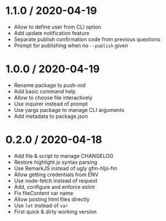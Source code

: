 
1.1.0 / 2020-04-19
==================

  * Allow to define user from CLI option
  * Add update notification feature
  * Separate publish confirmation code from previous questions
  * Prompt for publishing when no `--publish` given

1.0.0 / 2020-04-19
==================

  * Rename package to push-md
  * Add basic command help
  * Allow to choose file interactively
  * Use inquirer instead of prompt
  * Use yargs package to manage CLI arguments
  * Add metadata to package.json

0.2.0 / 2020-04-18
==================

  * Add file & script to manage CHANGELOG
  * Restore highlight.js syntax parsing
  * Use RemarkJS instead of ugly gfm-hljs-fm
  * Allow getting credentials from ENV
  * Use node-fetch instead of request
  * Add, configure and enforce eslint
  * Fix fileContent var name
  * Allow posting html files directly
  * Use `let` instead of `var`
  * First quick & dirty working version
